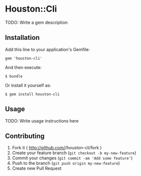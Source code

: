 # Houston::Cli

TODO: Write a gem description

## Installation

Add this line to your application's Gemfile:

    gem 'houston-cli'

And then execute:

    $ bundle

Or install it yourself as:

    $ gem install houston-cli

## Usage

TODO: Write usage instructions here

## Contributing

1. Fork it ( http://github.com/<my-github-username>/houston-cli/fork )
2. Create your feature branch (`git checkout -b my-new-feature`)
3. Commit your changes (`git commit -am 'Add some feature'`)
4. Push to the branch (`git push origin my-new-feature`)
5. Create new Pull Request
